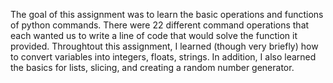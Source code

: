 The goal of this assignment was to learn the basic operations and functions of python commands. There were 22 different command operations that each wanted us to write a line of code that would solve the function it provided. Throughtout this assignment, I learned (though very briefly) how to convert variables into integers, floats, strings. In addition, I also learned the basics for lists, slicing, and creating a random number generator. 